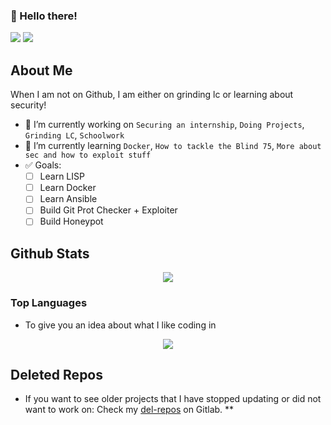 ### 👋 Hello there!

<!-- My leetcode is pretty bad-->
![](https://img.shields.io/badge/Student-NJIT-red) 
[![](https://img.shields.io/badge/LeetCode-AOrps-yellowgreen)](https://leetcode.com/AOrps/)

## About Me

When I am not on Github, I am either on grinding lc or learning about security!

- 🔭 I’m currently working on `Securing an internship`, `Doing Projects`, `Grinding LC`, `Schoolwork`
- 🌱 I’m currently learning `Docker`, `How to tackle the Blind 75`, `More about sec and how to exploit stuff`
- :white_check_mark: Goals:
    - [ ] Learn LISP
    - [ ] Learn Docker
    - [ ] Learn Ansible
    - [ ] Build Git Prot Checker + Exploiter
    - [ ] Build Honeypot

<!--
**AOrps/AOrps** is a ✨ _special_ ✨ repository because its `README.md` (this file) appears on your GitHub profile.

Here are some ideas to get you started:

- 🔭 I’m currently working on ...
- 🌱 I’m currently learning ...
- 👯 I’m looking to collaborate on ...
- 🤔 I’m looking for help with ...
- 💬 Ask me about ...
- 📫 How to reach me: ...
- 😄 Pronouns: ...
- ⚡ Fun fact: ...
-->

## Github Stats

<div style="text-align:center">
    <img src="https://github-readme-stats.vercel.app/api?username=AOrps&theme=nord&show_icons=true">
    <!-- DOCS: https://github.com/anuraghazra/github-readme-stats -->
</div>

### Top Languages
- To give you an idea about what I like coding in
<div style="text-align:center">
    <img src="https://github-readme-stats.vercel.app/api/top-langs/?username=AOrps">
    <!-- DOCS: https://github.com/anuraghazra/github-readme-stats -->
</div>

## Deleted Repos
- If you want to see older projects that I have stopped updating or did not want to work on: Check my [del-repos](https://gitlab.com/del-repos) on Gitlab. **
<!-- These repos defn have security flaws, shit code and god knows what else -->